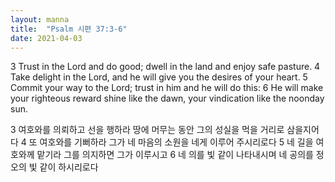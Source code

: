 ```yaml
---
layout: manna
title:  "Psalm 시편 37:3-6"
date: 2021-04-03
---
```

3 Trust in the Lord and do good;
    dwell in the land and enjoy safe pasture.
4 Take delight in the Lord,
    and he will give you the desires of your heart.
5 Commit your way to the Lord;
    trust in him and he will do this:
6 He will make your righteous reward shine like the dawn,
    your vindication like the noonday sun.

3 여호와를 의뢰하고 선을 행하라 땅에 머무는 동안 그의 성실을 먹을 거리로 삼을지어다
4 또 여호와를 기뻐하라 그가 네 마음의 소원을 네게 이루어 주시리로다
5 네 길을 여호와께 맡기라 그를 의지하면 그가 이루시고
6 네 의를 빛 같이 나타내시며 네 공의를 정오의 빛 같이 하시리로다
